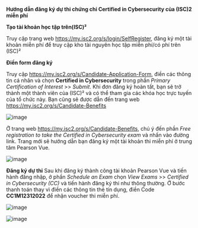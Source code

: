 **Hướng dẫn đăng ký dự thi chứng chỉ Certified in Cybersecurity của (ISC)2 miễn phí**

**Tạo tài khoản học tập trên(ISC)²**

Truy cập trang web https://my.isc2.org/s/login/SelfRegister, đăng ký một tài khoản miễn phí để truy cập kho tài nguyên học tập miễn phí/có phí trên (ISC)²

**Điền form đăng ký**

Truy cập https://my.isc2.org/s/Candidate-Application-Form, điền các thông tin cá nhân và chọn **Certified in Cybersecurity** trong phần _Primary Certification of Interest_ >> _Submit_. Khi đơn đăng ký hoàn tất, bạn sẽ trở thành một thành viên của (ISC)² và có thể tham gia các khóa học trực tuyến của tổ chức này. Bạn cũng sẽ được dẫn đến trang web https://my.isc2.org/s/Candidate-Benefits

![image](https://user-images.githubusercontent.com/102139186/192231761-61692999-883d-4377-8754-b4c7c3784c9e.png)

Ở trang web https://my.isc2.org/s/Candidate-Benefits, chú ý đến phần _Free registration to take the Certified in Cybersecurity exam_ và nhấn vào đường link. Trang mới sẽ hướng dẫn bạn đăng ký một tài khoản thi miễn phí ở trung tâm Pearson Vue. 

![image](https://user-images.githubusercontent.com/102139186/192234911-bc8267db-2864-4656-b9f5-845d4633d172.png)

**Đăng ký dự thi**
Sau khi đăng ký thành công tài khoản Pearson Vue và tiến hành đăng nhập, ở phần _Schedule an Exam_ chọn _View Exams_ >> _Certified in Cybersecurity (CC)_ và tiến hành đăng ký thi như thông thường. Ở bước thanh toán thay vì điền các thông tin thẻ tín dụng, điền Code **CC1M12312022** để nhận voucher thi miễn phí. 

![image](https://user-images.githubusercontent.com/102139186/192238540-f7eeb57d-7dd9-43ac-919c-b56a0da515c0.png)


![image](https://user-images.githubusercontent.com/102139186/192235699-16d8e873-e31b-46e6-8eb6-ccd30281c235.png)
